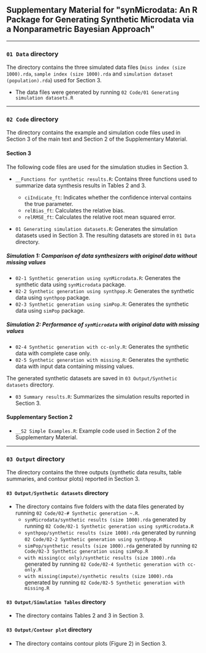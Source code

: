 ## Supplementary Material for "synMicrodata: An R Package for Generating Synthetic Microdata via a Nonparametric Bayesian Approach"

---

### `01 Data` directory
The directory contains the three simulated data files (`miss index (size 1000).rda`, `sample index (size 1000).rda` and `simulation dataset (population).rda`) used for Section 3.

- The data files were generated by running `02 Code/01 Generating simulation datasets.R`

---

### `02 Code` directory
The directory contains the example and simulation code files used in Section 3 of the main text and Section 2 of the Supplementary Material.

#### Section 3
The following code files are used for the simulation studies in Section 3.

- `__Functions for synthetic results.R`: Contains three functions used to summarize data synthesis results in Tables 2 and 3.

  - `ciIndicate_ft`: Indicates whether the confidence interval contains the true parameter.
  - `relBias_ft`: Calculates the relative bias.
  - `relRMSE_ft`: Calculates the relative root mean squared error.

- `01 Generating simulation datasets.R`: Generates the simulation datasets used in Section 3. The resulting datasets are stored in `01 Data` directory.

##### Simulation 1: Comparison of data synthesizers with original data without missing values
- `02-1 Synthetic generation using synMicrodata.R`: Generates the synthetic data using `synMicrodata` package.
- `02-2 Synthetic generation using synthpop.R`: Generates the synthetic data using `synthpop` package.
- `02-3 Synthetic generation using simPop.R`: Generates the synthetic data using `simPop` package.

##### Simulation 2: Performance of `synMicrodata` with original data with missing values
- `02-4 Synthetic generation with cc-only.R`: Generates the synthetic data with complete case only.
- `02-5 Synthetic generation with missing.R`: Generates the synthetic data with input data containing missing values.

The generated synthetic datasets are saved in `03 Output/Synthetic datasets` directory.

- `03 Summary results.R`: Summarizes the simulation results reported in Section 3.


#### Supplementary Section 2
- `__S2 Simple Examples.R`: Example code used in Section 2 of the Supplementary Material.



---

### `03 Output` directory
The directory contains the three outputs (synthetic data results, table summaries, and contour plots) reported in Section 3.

#### `03 Output/Synthetic datasets` directory
- The directory contains five folders with the data files generated by running `02 Code/02-# Synthetic generation ~.R`.
  - `synMicrodata/synthetic results (size 1000).rda` generated by running `02 Code/02-1 Synthetic generation using synMicrodata.R`
  - `synthpop/synthetic results (size 1000).rda` generated by running `02 Code/02-2 Synthetic generation using synthpop.R`
  - `simPop/synthetic results (size 1000).rda` generated by running `02 Code/02-3 Synthetic generation using simPop.R`
  - `with missing(cc only)/synthetic results (size 1000).rda` generated by running `02 Code/02-4 Synthetic generation with cc-only.R`
  - `with missing(impute)/synthetic results (size 1000).rda` generated by running `02 Code/02-5 Synthetic generation with missing.R`

#### `03 Output/Simulation Tables` directory
- The directory contains Tables 2 and 3 in Section 3.

#### `03 Output/Contour plot` directory
- The directory contains contour plots (Figure 2) in Section 3.


